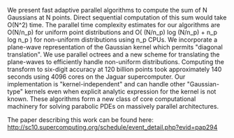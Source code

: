 We present fast adaptive parallel algorithms to compute the sum of N Gaussians at N points. Direct sequential computation of this sum would take O(N^2) time. The parallel time complexity estimates for our algorithms are O(N/n\_p) for uniform point distributions and O( (N/n\_p) log (N/n\_p) + n\_p log n\_p ) for non-uniform distributions using n\_p CPUs. We incorporate a plane-wave representation of the Gaussian kernel which permits "diagonal translation". We use parallel octrees and a new scheme for translating the plane-waves to efficiently handle non-uniform distributions. Computing the transform to six-digit accuracy at 120 billion points took approximately 140 seconds using 4096 cores on the Jaguar supercomputer. Our implementation is "kernel-independent" and can handle other "Gaussian-type" kernels even when explicit analytic expression for the kernel is not known. These algorithms form a new class of core computational machinery for solving parabolic PDEs on massively parallel architectures.

The paper describing this work can be found here: http://sc10.supercomputing.org/schedule/event_detail.php?evid=pap294